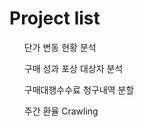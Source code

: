 <h1> Project list </h1>
<ul> 단가 변동 현황 분석 </ul>

<ul> 구매 성과 포상 대상자 분석 </ul>

<ul> 구매대행수수료 청구내역 분할 </ul>

<ul> 주간 환율 Crawling </ul>

